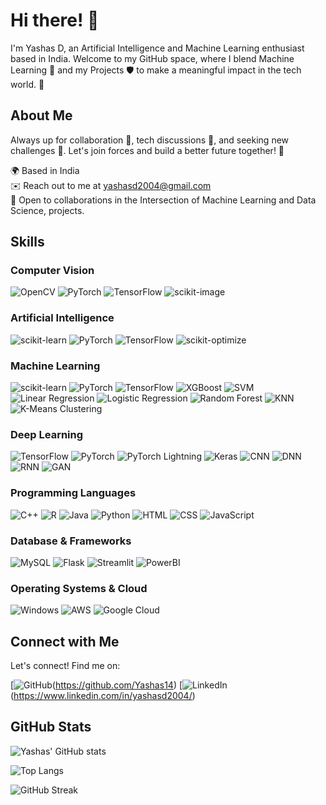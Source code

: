 # Hi there! 👋

I'm Yashas D, an Artificial Intelligence and Machine Learning enthusiast based in India. Welcome to my GitHub space, where I blend Machine Learning 🔬 and my Projects 🛡️ to make a meaningful impact in the tech world. 🚀

## About Me

Always up for collaboration 🤝, tech discussions 💬, and seeking new challenges 💯. Let's join forces and build a better future together! 🤝

🌍 Based in India  
✉️ Reach out to me at [yashasd2004@gmail.com](mailto:yashasd2004@gmail.com)  
🤝 Open to collaborations in the Intersection of Machine Learning and Data Science, projects.

## Skills

### Computer Vision
![OpenCV](https://img.shields.io/badge/OpenCV-%23FFBB00.svg?style=for-the-badge&logo=opencv&logoColor=white)
![PyTorch](https://img.shields.io/badge/PyTorch-%23EE4C2C.svg?style=for-the-badge&logo=pytorch&logoColor=white)
![TensorFlow](https://img.shields.io/badge/TensorFlow-%23FF6F00.svg?style=for-the-badge&logo=tensorflow&logoColor=white)
![scikit-image](https://img.shields.io/badge/scikit--image-%23008080.svg?style=for-the-badge&logo=scikit-image&logoColor=white)

### Artificial Intelligence
![scikit-learn](https://img.shields.io/badge/scikit--learn-%23F7931E.svg?style=for-the-badge&logo=scikit-learn&logoColor=white)
![PyTorch](https://img.shields.io/badge/PyTorch-%23EE4C2C.svg?style=for-the-badge&logo=pytorch&logoColor=white)
![TensorFlow](https://img.shields.io/badge/TensorFlow-%23FF6F00.svg?style=for-the-badge&logo=tensorflow&logoColor=white)
![scikit-optimize](https://img.shields.io/badge/scikit--optimize-%23008080.svg?style=for-the-badge&logo=scikit-optimize&logoColor=white)

### Machine Learning
![scikit-learn](https://img.shields.io/badge/scikit--learn-%23F7931E.svg?style=for-the-badge&logo=scikit-learn&logoColor=white)
![PyTorch](https://img.shields.io/badge/PyTorch-%23EE4C2C.svg?style=for-the-badge&logo=pytorch&logoColor=white)
![TensorFlow](https://img.shields.io/badge/TensorFlow-%23FF6F00.svg?style=for-the-badge&logo=tensorflow&logoColor=white)
![XGBoost](https://img.shields.io/badge/XGBoost-%23FFBB00.svg?style=for-the-badge&logo=xgboost&logoColor=white)
![SVM](https://img.shields.io/badge/SVM-%23008080.svg?style=for-the-badge&logo=svm&logoColor=white)
![Linear Regression](https://img.shields.io/badge/Linear%20Regression-%23008080.svg?style=for-the-badge&logo=linear-regression&logoColor=white)
![Logistic Regression](https://img.shields.io/badge/Logistic%20Regression-%23008080.svg?style=for-the-badge&logo=logistic-regression&logoColor=white)
![Random Forest](https://img.shields.io/badge/Random%20Forest-%23008080.svg?style=for-the-badge&logo=random-forest&logoColor=white)
![KNN](https://img.shields.io/badge/KNN-%23008080.svg?style=for-the-badge&logo=knn&logoColor=white)
![K-Means Clustering](https://img.shields.io/badge/K--Means%20Clustering-%23008080.svg?style=for-the-badge&logo=k-means-clustering&logoColor=white)

### Deep Learning
![TensorFlow](https://img.shields.io/badge/TensorFlow-%23FF6F00.svg?style=for-the-badge&logo=tensorflow&logoColor=white)
![PyTorch](https://img.shields.io/badge/PyTorch-%23EE4C2C.svg?style=for-the-badge&logo=pytorch&logoColor=white)
![PyTorch Lightning](https://img.shields.io/badge/PyTorch%20Lightning-%23EE4C2C.svg?style=for-the-badge&logo=pytorch-lightning&logoColor=white)
![Keras](https://img.shields.io/badge/Keras-%23D00000.svg?style=for-the-badge&logo=keras&logoColor=white)
![CNN](https://img.shields.io/badge/CNN-%23008080.svg?style=for-the-badge&logo=cnn&logoColor=white)
![DNN](https://img.shields.io/badge/DNN-%23008080.svg?style=for-the-badge&logo=dnn&logoColor=white)
![RNN](https://img.shields.io/badge/RNN-%23008080.svg?style=for-the-badge&logo=rnn&logoColor=white)
![GAN](https://img.shields.io/badge/GAN-%23008080.svg?style=for-the-badge&logo=gan&logoColor=white)

### Programming Languages
![C++](https://img.shields.io/badge/C%2B%2B-%2300599C.svg?style=for-the-badge&logo=c%2B%2B&logoColor=white)
![R](https://img.shields.io/badge/R-%23276DC3.svg?style=for-the-badge&logo=r&logoColor=white)
![Java](https://img.shields.io/badge/Java-%23007396.svg?style=for-the-badge&logo=java&logoColor=white)
![Python](https://img.shields.io/badge/Python-%233776AB.svg?style=for-the-badge&logo=python&logoColor=white)
![HTML](https://img.shields.io/badge/HTML-%23E34F26.svg?style=for-the-badge&logo=html5&logoColor=white)
![CSS](https://img.shields.io/badge/CSS-%231572B6.svg?style=for-the-badge&logo=css3&logoColor=white)
![JavaScript](https://img.shields.io/badge/JavaScript-%23F7DF1E.svg?style=for-the-badge&logo=javascript&logoColor=black)

### Database & Frameworks
![MySQL](https://img.shields.io/badge/MySQL-%2300f.svg?style=for-the-badge&logo=mysql&logoColor=white)
![Flask](https://img.shields.io/badge/Flask-%23000.svg?style=for-the-badge&logo=flask&logoColor=white)
![Streamlit](https://img.shields.io/badge/Streamlit-%23FF4B4B.svg?style=for-the-badge&logo=streamlit&logoColor=white)
![PowerBI](https://img.shields.io/badge/PowerBI-%23F2C811.svg?style=for-the-badge&logo=power-bi&logoColor=white)

### Operating Systems & Cloud
![Windows](https://img.shields.io/badge/Windows-%230078D6.svg?style=for-the-badge&logo=windows&logoColor=white)
![AWS](https://img.shields.io/badge/Amazon%20AWS-%23232F3E.svg?style=for-the-badge&logo=amazon-aws&logoColor=white)
![Google Cloud](https://img.shields.io/badge/Google%20Cloud-%234285F4.svg?style=for-the-badge&logo=google-cloud&logoColor=white)
 
## Connect with Me

Let's connect! Find me on:

[![GitHub](https://img.shields.io/badge/GitHub-%2312100E.svg?style=for-the-badge&logo=github&logoColor=white)(https://github.com/Yashas14)
[![LinkedIn](https://img.shields.io/badge/LinkedIn-%230077B5.svg?style=for-the-badge&logo=linkedin&logoColor=white)(https://www.linkedin.com/in/yashasd2004/)

## GitHub Stats

![Yashas' GitHub stats](https://github-readme-stats.vercel.app/api?username=Yashas14&show_icons=true&theme=radical)

![Top Langs](https://github-readme-stats.vercel.app/api/top-langs/?username=Yashas14&layout=compact&theme=radical)

![GitHub Streak](https://github-readme-streak-stats.herokuapp.com/?user=Yashas14&theme=dark)


